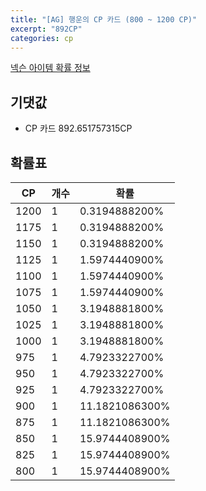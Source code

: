```yaml
---
title: "[AG] 행운의 CP 카드 (800 ~ 1200 CP)"
excerpt: "892CP"
categories: cp
---
```

[넥슨 아이템 확률 정보](http://iteminfo.nexon.com/probability/fo4?sn=4151)

## 기댓값
  - CP 카드 892.651757315CP

## 확률표

|CP|개수|확률|
|---|---|---|
|1200|1|0.3194888200%|
|1175|1|0.3194888200%|
|1150|1|0.3194888200%|
|1125|1|1.5974440900%|
|1100|1|1.5974440900%|
|1075|1|1.5974440900%|
|1050|1|3.1948881800%|
|1025|1|3.1948881800%|
|1000|1|3.1948881800%|
|975|1|4.7923322700%|
|950|1|4.7923322700%|
|925|1|4.7923322700%|
|900|1|11.1821086300%|
|875|1|11.1821086300%|
|850|1|15.9744408900%|
|825|1|15.9744408900%|
|800|1|15.9744408900%|
